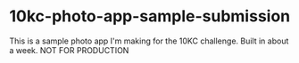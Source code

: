 # 10kc-photo-app-sample-submission
This is a sample photo app I'm making for the 10KC challenge. Built in about a week. NOT FOR PRODUCTION
